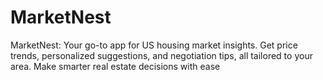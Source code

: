 # MarketNest
MarketNest: Your go-to app for US housing market insights. Get price trends, personalized suggestions, and negotiation tips, all tailored to your area. Make smarter real estate decisions with ease
